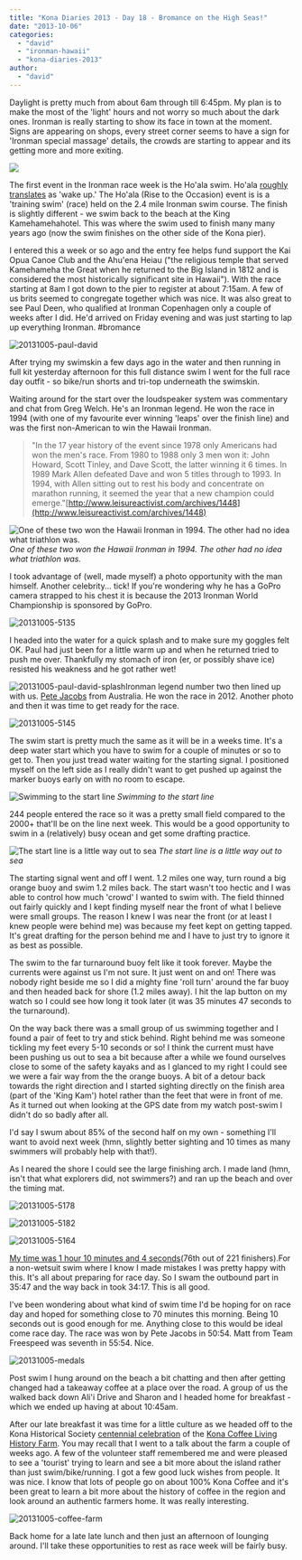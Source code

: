 ```yaml
---
title: "Kona Diaries 2013 - Day 18 - Bromance on the High Seas!"
date: "2013-10-06"
categories: 
  - "david"
  - "ironman-hawaii"
  - "kona-diaries-2013"
author: 
  - "david"
---
```


Daylight is pretty much from about 6am through till 6:45pm. My plan is to make the most of the 'light' hours and not worry so much about the dark ones. Ironman is really starting to show its face in town at the moment. Signs are appearing on shops, every street corner seems to have a sign for 'Ironman special massage' details, the crowds are starting to appear and its getting more and more exiting.

![](/images/2013/20131005-ironman-swim-training2013.png)

The first event in the Ironman race week is the Ho'ala swim. Ho'ala [roughly translates](http://hawaiian-words.com/basics/hawaiian-dictionary/) as 'wake up.' The Ho'ala (Rise to the Occasion) event is is a 'training swim' (race) held on the 2.4 mile Ironman swim course. The finish is slightly different - we swim back to the beach at the King Kamehamehahotel. This was where the swim used to finish many many years ago (now the swim finishes on the other side of the Kona pier).

I entered this a week or so ago and the entry fee helps fund support the Kai Opua Canoe Club and the Ahu'ena Heiau ("the religious temple that served Kamehameha the Great when he returned to the Big Island in 1812 and is considered the most historically significant site in Hawaii"). With the race starting at 8am I got down to the pier to register at about 7:15am. A few of us brits seemed to congregate together which was nice. It was also great to see Paul Deen, who qualified at Ironman Copenhagen only a couple of weeks after I did. He'd arrived on Friday evening and was just starting to lap up everything Ironman. #bromance

![20131005-paul-david](/images/2013/20131005-paul-david.jpg)

After trying my swimskin a few days ago in the water and then running in full kit yesterday afternoon for this full distance swim I went for the full race day outfit - so bike/run shorts and tri-top underneath the swimskin.

Waiting around for the start over the loudspeaker system was commentary and chat from Greg Welch. He's an Ironman legend. He won the race in 1994 (with one of my favourite ever winning 'leaps' over the finish line) and was the first non-American to win the Hawaii Ironman.

> "In the 17 year history of the event since 1978 only Americans had won the men's race. From 1980 to 1988 only 3 men won it: John Howard, Scott Tinley, and Dave Scott, the latter winning it 6 times. In 1989 Mark Allen defeated Dave and won 5 titles through to 1993. In 1994, with Allen sitting out to rest his body and concentrate on marathon running, it seemed the year that a new champion could emerge."[http://www.leisureactivist.com/archives/1448](http://www.leisureactivist.com/archives/1448)

![One of these two won the Hawaii Ironman in 1994. The other had no idea what triathlon was.](/images/2013/20131005-greg-welch.jpg) 
*One of these two won the Hawaii Ironman in 1994. The other had no idea what triathlon was.*

I took advantage of (well, made myself) a photo opportunity with the man himself. Another celebrity... tick! If you're wondering why he has a GoPro camera strapped to his chest it is because the 2013 Ironman World Championship is sponsored by GoPro.

![20131005-5135](/images/2013/20131005-5135.jpg)

I headed into the water for a quick splash and to make sure my goggles felt OK. Paul had just been for a little warm up and when he returned tried to push me over. Thankfully my stomach of iron (er, or possibly shave ice) resisted his weakness and he got rather wet!

![20131005-paul-david-splash](/images/2013/20131005-paul-david-splash.jpg)Ironman legend number two then lined up with us. [Pete Jacobs](http://www.petejacobs.com/) from Australia. He won the race in 2012. Another photo and then it was time to get ready for the race.

![20131005-5145](/images/2013/20131005-5145.jpg)

The swim start is pretty much the same as it will be in a weeks time. It's a deep water start which you have to swim for a couple of minutes or so to get to. Then you just tread water waiting for the starting signal. I positioned myself on the left side as I really didn't want to get pushed up against the marker buoys early on with no room to escape.

![Swimming to the start line](/images/2013/20131005-5155.jpg) 
*Swimming to the start line*

244 people entered the race so it was a pretty small field compared to the 2000+ that'll be on the line next week. This would be a good opportunity to swim in a (relatively) busy ocean and get some drafting practice.

![The start line is a little way out to sea](/images/2013/20131005-5161.jpg) 
*The start line is a little way out to sea*

The starting signal went and off I went. 1.2 miles one way, turn round a big orange buoy and swim 1.2 miles back. The start wasn't too hectic and I was able to control how much 'crowd' I wanted to swim with. The field thinned out fairly quickly and I kept finding myself near the front of what I believe were small groups. The reason I knew I was near the front (or at least I knew people were behind me) was because my feet kept on getting tapped. It's great drafting for the person behind me and I have to just try to ignore it as best as possible.

The swim to the far turnaround buoy felt like it took forever. Maybe the currents were against us I'm not sure. It just went on and on! There was nobody right beside me so I did a mighty fine 'roll turn' around the far buoy and then headed back for shore (1.2 miles away). I hit the lap button on my watch so I could see how long it took later (it was 35 minutes 47 seconds to the turnaround).

On the way back there was a small group of us swimming together and I found a pair of feet to try and stick behind. Right behind me was someone tickling my feet every 5-10 seconds or so! I think the current must have been pushing us out to sea a bit because after a while we found ourselves close to some of the safety kayaks and as I glanced to my right I could see we were a fair way from the the orange buoys. A bit of a detour back towards the right direction and I started sighting directly on the finish area (part of the 'King Kam') hotel rather than the feet that were in front of me. As it turned out when looking at the GPS date from my watch post-swim I didn't do so badly after all.

I'd say I swum about 85% of the second half on my own - something I'll want to avoid next week (hmn, slightly better sighting and 10 times as many swimmers will probably help with that!).

As I neared the shore I could see the large finishing arch. I made land (hmn, isn't that what explorers did, not swimmers?) and ran up the beach and over the timing mat.

![20131005-5178](/images/2013/20131005-5178.jpg)

![20131005-5182](/images/2013/20131005-5182.jpg)

![20131005-5164](/images/2013/20131005-5164.jpg)

[My time was 1 hour 10 minutes and 4 seconds](http://results.sportstats.ca/res2013/hoala_swim.htm)(76th out of 221 finishers).For a non-wetsuit swim where I know I made mistakes I was pretty happy with this. It's all about preparing for race day. So I swam the outbound part in 35:47 and the way back in took 34:17. This is all good.

I've been wondering about what kind of swim time I'd be hoping for on race day and hoped for something close to 70 minutes this morning. Being 10 seconds out is good enough for me. Anything close to this would be ideal come race day. The race was won by Pete Jacobs in 50:54. Matt from Team Freespeed was seventh in 55:54. Nice.

![20131005-medals](/images/2013/20131005-medals.jpg)

Post swim I hung around on the beach a bit chatting and then after getting changed had a takeaway coffee at a place over the road. A group of us the walked back down Ali'i Drive and Sharon and I headed home for breakfast - which we ended up having at about 10:45am.

After our late breakfast it was time for a little culture as we headed off to the Kona Historical Society [centennial celebration](http://westhawaiitoday.com/sections/news/local-news/historic-coffee-farm-celebrates-100-years.html) of the [Kona Coffee Living History Farm](http://www.konahistorical.org/index.php/tours/kona-coffee-living-history-farm/). You may recall that I went to a talk about the farm a couple of weeks ago. A few of the volunteer staff remembered me and were pleased to see a 'tourist' trying to learn and see a bit more about the island rather than just swim/bike/running. I got a few good luck wishes from people. It was nice. I know that lots of people go on about 100% Kona Coffee and it's been great to learn a bit more about the history of coffee in the region and look around an authentic farmers home. It was really interesting.

![20131005-coffee-farm](/images/2013/20131005-coffee-farm.jpg)

Back home for a late late lunch and then just an afternoon of lounging around. I'll take these opportunities to rest as race week will be fairly busy.
